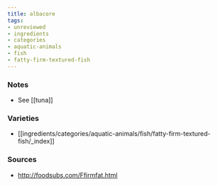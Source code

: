 ```yaml
---
title: albacore
tags:
- unreviewed
- ingredients
- categories
- aquatic-animals
- fish
- fatty-firm-textured-fish
---
```

### Notes
- See [[tuna]]

### Varieties
* [[ingredients/categories/aquatic-animals/fish/fatty-firm-textured-fish/_index]]

### Sources
* http://foodsubs.com/Ffirmfat.html
